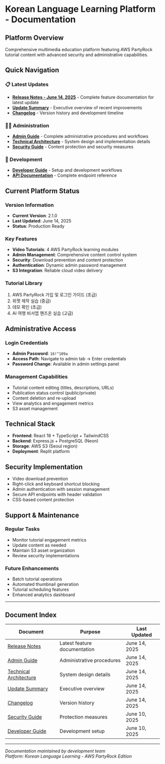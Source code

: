 # Korean Language Learning Platform - Documentation

## Platform Overview
Comprehensive multimedia education platform featuring AWS PartyRock tutorial content with advanced security and administrative capabilities.

## Quick Navigation

### 📋 Latest Updates
- **[Release Notes - June 14, 2025](RELEASE_NOTES_2025-06-14.md)** - Complete feature documentation for latest update
- **[Update Summary](UPDATE_SUMMARY_2025-06-14.md)** - Executive overview of recent improvements
- **[Changelog](CHANGELOG.md)** - Version history and development timeline

### 👨‍💼 Administration
- **[Admin Guide](ADMIN_GUIDE.md)** - Complete administrative procedures and workflows
- **[Technical Architecture](TECHNICAL_ARCHITECTURE.md)** - System design and implementation details
- **[Security Guide](SECURITY_GUIDE.md)** - Content protection and security measures

### 🚀 Development
- **[Developer Guide](DEVELOPER_GUIDE.md)** - Setup and development workflows
- **[API Documentation](API_DOCUMENTATION.md)** - Complete endpoint reference

## Current Platform Status

### Version Information
- **Current Version**: 2.1.0
- **Last Updated**: June 14, 2025
- **Status**: Production Ready

### Key Features
- **Video Tutorials**: 4 AWS PartyRock learning modules
- **Admin Management**: Comprehensive content control system
- **Security**: Download prevention and content protection
- **Authentication**: Dynamic admin password management
- **S3 Integration**: Reliable cloud video delivery

### Tutorial Library
1. AWS PartyRock 가입 및 로그인 가이드 (초급)
2. 위젯 제작 실습 (중급)
3. 데모 확인 (초급)
4. AI 여행 비서앱 핸즈온 실습 (고급)

## Administrative Access

### Login Credentials
- **Admin Password**: `16!^109a`
- **Access Path**: Navigate to admin tab → Enter credentials
- **Password Change**: Available in admin settings panel

### Management Capabilities
- Tutorial content editing (titles, descriptions, URLs)
- Publication status control (public/private)
- Content deletion and re-upload
- View analytics and engagement metrics
- S3 asset management

## Technical Stack
- **Frontend**: React 18 + TypeScript + TailwindCSS
- **Backend**: Express.js + PostgreSQL (Neon)
- **Storage**: AWS S3 (Seoul region)
- **Deployment**: Replit platform

## Security Implementation
- Video download prevention
- Right-click and keyboard shortcut blocking
- Admin authentication with session management
- Secure API endpoints with header validation
- CSS-based content protection

## Support & Maintenance

### Regular Tasks
- Monitor tutorial engagement metrics
- Update content as needed
- Maintain S3 asset organization
- Review security implementations

### Future Enhancements
- Batch tutorial operations
- Automated thumbnail generation
- Tutorial scheduling features
- Enhanced analytics dashboard

---

## Document Index

| Document | Purpose | Last Updated |
|----------|---------|--------------|
| [Release Notes](RELEASE_NOTES_2025-06-14.md) | Latest feature documentation | June 14, 2025 |
| [Admin Guide](ADMIN_GUIDE.md) | Administrative procedures | June 14, 2025 |
| [Technical Architecture](TECHNICAL_ARCHITECTURE.md) | System design details | June 14, 2025 |
| [Update Summary](UPDATE_SUMMARY_2025-06-14.md) | Executive overview | June 14, 2025 |
| [Changelog](CHANGELOG.md) | Version history | June 14, 2025 |
| [Security Guide](SECURITY_GUIDE.md) | Protection measures | June 10, 2025 |
| [Developer Guide](DEVELOPER_GUIDE.md) | Development setup | June 10, 2025 |

---
*Documentation maintained by development team*  
*Platform: Korean Language Learning - AWS PartyRock Edition*